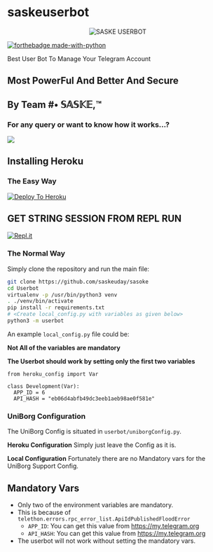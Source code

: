 # saskeuserbot

<p align="center">
<img src="https://telegra.ph/file/de0815276526fe546b647.jpg" alt="SASKE USERBOT">


[![forthebadge made-with-python](http://ForTheBadge.com/images/badges/made-with-python.svg)](https://www.python.org/)



Best User Bot To Manage Your Telegram Account 
## Most PowerFul And Better And Secure

## By Team #• 𝕊𝔸𝕊𝕂𝔼,™

### For any query or want to know how it works...?

<a href="https://t.me/saske_89"><img src="https://img.shields.io/badge/Telegram-%20ѕᴀѕᴋᴇ ʟ̤ɾʅ丂ɹɹɹȊɹɹɹ-red.svg?logo=Telegram"></a>



## Installing Heroku 

### The Easy Way

[![Deploy To Heroku](https://www.herokucdn.com/deploy/button.svg)](https://heroku.com/deploy?template=https://github.com/saskeuday/sasoke)
## GET STRING SESSION FROM REPL RUN 

[![Repl.it](https://img.shields.io/badge/REPL%20RUN-Run%20Online-blue.svg)](https://friday.starkgang.repl.run)


### The Normal Way

Simply clone the repository and run the main file:
```sh
git clone https://github.com/saskeuday/sasoke
cd Userbot
virtualenv -p /usr/bin/python3 venv
. ./venv/bin/activate
pip install -r requirements.txt
# <Create local_config.py with variables as given below>
python3 -m userbot
```

An example `local_config.py` file could be:

**Not All of the variables are mandatory**

__The Userbot should work by setting only the first two variables__

```python3
from heroku_config import Var

class Development(Var):
  APP_ID = 6
  API_HASH = "eb06d4abfb49dc3eeb1aeb98ae0f581e"
```


### UniBorg Configuration


The UniBorg Config is situated in `userbot/uniborgConfig.py`.

**Heroku Configuration**
Simply just leave the Config as it is.

**Local Configuration**
Fortunately there are no Mandatory vars for the UniBorg Support Config.

## Mandatory Vars

- Only two of the environment variables are mandatory.
- This is because of `telethon.errors.rpc_error_list.ApiIdPublishedFloodError`
    - `APP_ID`:   You can get this value from https://my.telegram.org
    - `API_HASH`:   You can get this value from https://my.telegram.org
- The userbot will not work without setting the mandatory vars.

